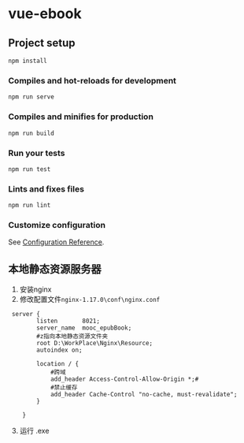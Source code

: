 # vue-ebook

## Project setup
```
npm install
```

### Compiles and hot-reloads for development
```
npm run serve
```

### Compiles and minifies for production
```
npm run build
```

### Run your tests
```
npm run test
```

### Lints and fixes files
```
npm run lint
```

### Customize configuration
See [Configuration Reference](https://cli.vuejs.org/config/).

## 本地静态资源服务器
1. 安装nginx
2. 修改配置文件`nginx-1.17.0\conf\nginx.conf`
```$xslt
 server {
		listen       8021;
		server_name  mooc_epubBook;
		#z指向本地静态资源文件夹
		root D:\WorkPlace\Nginx\Resource; 
		autoindex on;
		
		location / {
		    #跨域
			add_header Access-Control-Allow-Origin *;#
			#禁止缓存
			add_header Cache-Control "no-cache, must-revalidate";
		}
		
    }
```
3. 运行 .exe
